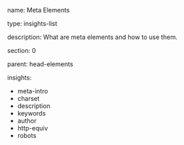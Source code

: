 name: Meta Elements

type: insights-list

description: What are meta elements and how to use them.

section: 0

parent: head-elements

insights:
  - meta-intro
  - charset
  - description
  - keywords
  - author
  - http-equiv
  - robots
